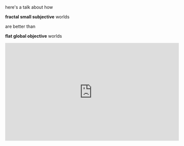 here's a talk about how

**fractal small subjective** worlds

are better than

**flat global objective** worlds

<iframe width="560" height="315" src="https://www.youtube.com/embed/EBM8RTlu6lU" frameborder="0" allowfullscreen></iframe>